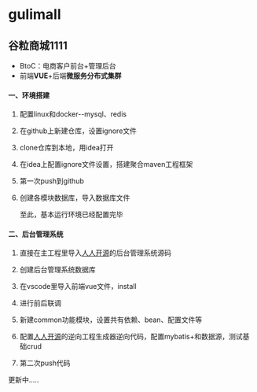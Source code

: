 # gulimall
## 谷粒商城1111
* BtoC：电商客户前台+管理后台
* 前端**VUE**+后端**微服务分布式集群**

#### 一、环境搭建

1. 配置linux和docker--mysql、redis

2. 在github上新建仓库，设置ignore文件

3. clone仓库到本地，用idea打开

4. 在idea上配置ignore文件设置，搭建聚合maven工程框架

5. 第一次push到github

6. 创建各模块数据库，导入数据库文件

   至此，基本运行环境已经配置完毕

   

#### 二、后台管理系统

1. 直接在主工程里导入[人人开源](https://gitee.com/renrenio)的后台管理系统源码

2. 创建后台管理系统数据库

3. 在vscode里导入前端vue文件，install

4. 进行前后联调

5. 新建common功能模块，设置共有依赖、bean、配置文件等

6. 配置[人人开源](https://gitee.com/renrenio)的逆向工程生成器逆向代码，配置mybatis+和数据源，测试基础crud

7. 第二次push代码

   

更新中.....
